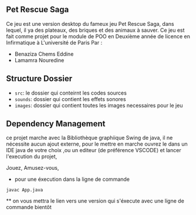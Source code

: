 ## Pet Rescue Saga

Ce jeu est une version desktop du fameux jeu Pet Rescue Saga, dans lequel,
 il ya des plateaux, des briques et des animaux à sauver.
Ce jeu est fait comme projet pour le module de POO en
 Deuxième année de licence en Infirmatique à L'université de Paris
 Par :
- Benaziza Chems Eddine
- Lamamra Nouredine 
##  Structure Dossier 

- `src`: le dossier qui conteirnt les codes sources
- `sounds`: dossier qui contient les effets sonores 
- `images`: dossier qui contient toutes les images necessaires pour le jeu

## Dependency Management
 ce projet marche avec la Bibliothèque graphiique Swing de java, il ne nécessite aucun ajout externe, pour le mettre en marche
  ouvrez le dans un IDE java de votre choix ,ou un editeur (de préférence VSCODE) et lancer l'execution du projet,

  Jouez, Amusez-vous, 


 - pour une éxecution dans la ligne de commande 
```
javac App.java
```

  ** on vous mettra le lien vers une version qui s'éxecute avec une ligne de commande bientôt
